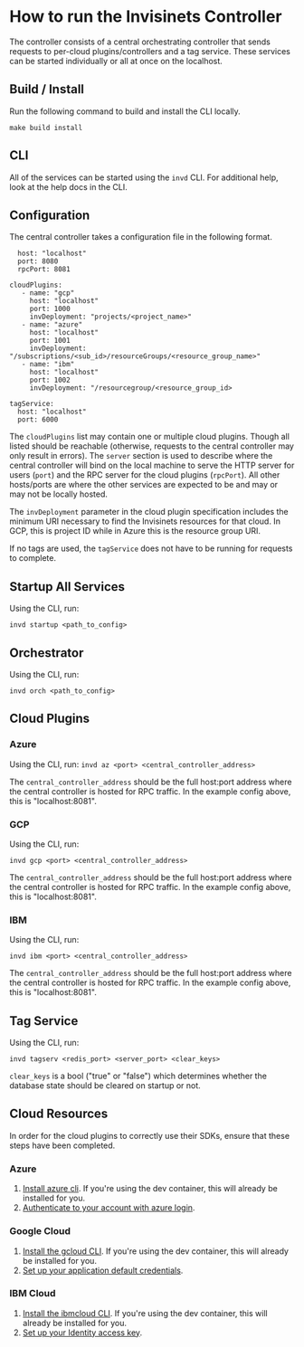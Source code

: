 # How to run the Invisinets Controller
The controller consists of a central orchestrating controller that sends requests to per-cloud plugins/controllers and a tag service. These services can be started individually or all at once on the localhost.

## Build / Install
Run the following command to build and install the CLI locally.

`make build install`

## CLI
All of the services can be started using the `invd` CLI. For additional help, look at the help docs in the CLI.

## Configuration
The central controller takes a configuration file in the following format.

```server: 
  host: "localhost"
  port: 8080
  rpcPort: 8081

cloudPlugins:
   - name: "gcp"
     host: "localhost"
     port: 1000
     invDeployment: "projects/<project_name>"
   - name: "azure"
     host: "localhost"
     port: 1001
     invDeployment: "/subscriptions/<sub_id>/resourceGroups/<resource_group_name>"
   - name: "ibm"
     host: "localhost"
     port: 1002
     invDeployment: "/resourcegroup/<resource_group_id>

tagService:
  host: "localhost"
  port: 6000
```

The `cloudPlugins` list may contain one or multiple cloud plugins. Though all listed should be reachable (otherwise, requests to the central controller may only result in errors). The `server` section is used to describe where the central controller will bind on the local machine to serve the HTTP server for users (`port`) and the RPC server for the cloud plugins (`rpcPort`). All other hosts/ports are where the other services are expected to be and may or may not be locally hosted. 

The `invDeployment` parameter in the cloud plugin specification includes the minimum URI necessary to find the Invisinets resources for that cloud. In GCP, this is project ID while in Azure this is the resource group URI.

If no tags are used, the `tagService` does not have to be running for requests to complete.

## Startup All Services
Using the CLI, run:

`invd startup <path_to_config>`

## Orchestrator
Using the CLI, run:

`invd orch <path_to_config>`

## Cloud Plugins

### Azure
Using the CLI, run:
`invd az <port> <central_controller_address>`

The `central_controller_address` should be the full host:port address where the central controller is hosted for RPC traffic. In the example config above, this is "localhost:8081".

### GCP 
Using the CLI, run:

`invd gcp <port> <central_controller_address>`

The `central_controller_address` should be the full host:port address where the central controller is hosted for RPC traffic. In the example config above, this is "localhost:8081".

### IBM 
Using the CLI, run:

`invd ibm <port> <central_controller_address>`

The `central_controller_address` should be the full host:port address where the central controller is hosted for RPC traffic. In the example config above, this is "localhost:8081".

## Tag Service
Using the CLI, run:

`invd tagserv <redis_port> <server_port> <clear_keys>`

`clear_keys` is a bool ("true" or "false") which determines whether the database state should be cleared on startup or not.

## Cloud Resources
In order for the cloud plugins to correctly use their SDKs, ensure that these steps have been completed.

### Azure

1. [Install azure cli](https://learn.microsoft.com/en-us/cli/azure/install-azure-cli). If you're using the dev container, this will already be installed for you.
2. [Authenticate to your account with azure login](https://learn.microsoft.com/en-us/cli/azure/authenticate-azure-cli).

### Google Cloud

1. [Install the gcloud CLI](https://cloud.google.com/sdk/docs/install). If you're using the dev container, this will already be installed for you.
2. [Set up your application default credentials](https://cloud.google.com/docs/authentication/provide-credentials-adc).

### IBM Cloud

1. [Install the ibmcloud CLI](https://cloud.google.com/sdk/docs/install). If you're using the dev container, this will already be installed for you.
2. [Set up your Identity access key](../pkg/ibm_plugin/README.md).
